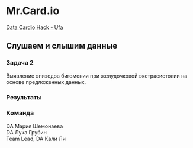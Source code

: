 # Mr.Card.io
[Data Cardio Hack - Ufa](https://codenrock.com/contests/hakaton-codenrock-cardiodatahack#/)



## Слушаем и слышим данные

### Задача 2

Выявление эпизодов бигемении при желудочковой экстрасистолии на основе предложенных данных. 

### Результаты

### Команда

DA Мария Шемонаева</br>
DA Лука Грубин</br>
Team Lead, DA Кали Ли</br>
